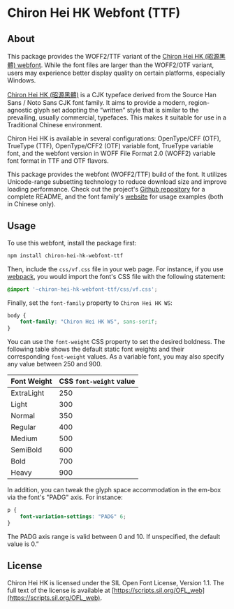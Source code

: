 Chiron Hei HK Webfont (TTF)
===========================

## About

This package provides the WOFF2/TTF variant of
the [Chiron Hei HK (昭源黑體) webfont](https://www.npmjs.com/package/chiron-hei-hk-webfont). While the font files are
larger than the WOFF2/OTF variant, users may experience better display quality on certain platforms, especially
Windows.

[Chiron Hei HK (昭源黑體)](https://github.com/chiron-fonts/chiron-hei-hk) is a CJK typeface derived from the Source Han
Sans / Noto Sans CJK font family. It aims to provide a
modern, region-agnostic glyph set adopting the “written” style that is similar to the prevailing, usually commercial,
typefaces. This makes it suitable for use in a Traditional Chinese environment.

Chiron Hei HK is available in several configurations: OpenType/CFF (OTF), TrueType (TTF), OpenType/CFF2 (OTF) variable
font, TrueType variable font, and the webfont version in WOFF File Format 2.0 (WOFF2) variable font format in TTF
and OTF flavors.

This package provides the webfont (WOFF2/TTF) build of the font. It utilizes Unicode-range subsetting technology to
reduce
download size and improve loading performance. Check out the
project's [Github repository](https://github.com/chiron-fonts/chiron-hei-hk) for a complete README, and the font
family's [website](https://chiron-fonts.github.io) for usage examples (both in Chinese only).

## Usage

To use this webfont, install the package first:

```bash
npm install chiron-hei-hk-webfont-ttf
```

Then, include the `css/vf.css` file in your web page. For instance, if you use [webpack](https://webpack.js.org/), you
would import the font's CSS file with the following statement:

```css
@import '~chiron-hei-hk-webfont-ttf/css/vf.css';
```

Finally, set the `font-family` property to `Chiron Hei HK WS`:

```css
body {
    font-family: "Chiron Hei HK WS", sans-serif;
}
```

You can use the `font-weight` CSS property to set the desired boldness. The following table shows the default static
font weights and their corresponding `font-weight` values. As a variable font, you may also specify any value between
250 and 900.

| Font Weight | CSS `font-weight` value |
|-------------|-------------------------|
| ExtraLight  | 250                     |
| Light       | 300                     |
| Normal      | 350                     |
| Regular     | 400                     |
| Medium      | 500                     |
| SemiBold    | 600                     |
| Bold        | 700                     |
| Heavy       | 900                     |

In addition, you can tweak the glyph space accommodation in the em-box via the font's "PADG" axis. For instance:

```css
p {
    font-variation-settings: "PADG" 6;
}
```

The PADG axis range is valid between 0 and 10. If unspecified, the default value is 0.”

## License

Chiron Hei HK is licensed under the SIL Open Font License, Version 1.1. The full text of the license is available
at [https://scripts.sil.org/OFL_web](https://scripts.sil.org/OFL_web).
